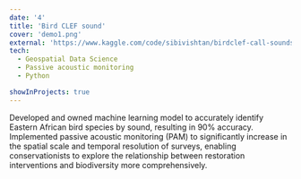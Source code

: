 ```yaml
---
date: '4'
title: 'Bird CLEF sound'
cover: 'demo1.png'
external: 'https://www.kaggle.com/code/sibivishtan/birdclef-call-soundscape'
tech:
  - Geospatial Data Science
  - Passive acoustic monitoring
  - Python

showInProjects: true
---
```


Developed and owned machine learning model to accurately identify Eastern African bird species by sound, resulting in 90% accuracy. Implemented passive acoustic monitoring (PAM) to significantly increase in the spatial scale and temporal resolution of surveys, enabling conservationists to explore the relationship between restoration interventions and biodiversity more comprehensively.
